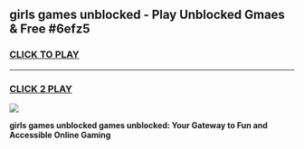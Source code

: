 
## girls games unblocked - Play Unblocked Gmaes & Free #6efz5
<h3>
<a href="https://premium.freeplayer.one?title=girls_games_unblocked&ref=03M">CLICK TO PLAY</a></h3>
<hr>

<h3>
<a href="https://premium.freeplayer.one?title=girls_games_unblocked&ref=03M">CLICK 2 PLAY</a>
  
</h3>

<a href="https://premium.freeplayer.one?title=girls_games_unblocked&ref=03M"><img src="https://clearcache.store/games.png"></a>


**girls games unblocked games unblocked: Your Gateway to Fun and Accessible Online Gaming**
